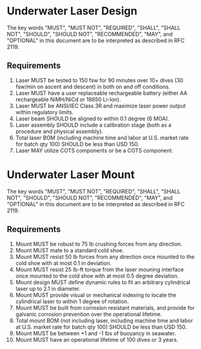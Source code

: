 # Underwater Laser Design
The key words "MUST", "MUST NOT", "REQUIRED", "SHALL", "SHALL NOT", "SHOULD", "SHOULD NOT", "RECOMMENDED",  "MAY", and "OPTIONAL" in this document are to be interpreted as described in RFC 2119.
## Requirements
1. Laser MUST be tested to 150 fsw for 90 minutes over 10+ dives (30 fsw/min on ascent and descent) in both on and off conditions.
2. Laser MUST have a user replaceable rechargeable battery (either AA rechargeable NiMH/NiCd or 18650 Li-Ion).
3. Laser MUST be ANSI/IEC Class 3R and maximize laser power output within regulatory limits.
4. Laser beam SHOULD be aligned to within 0.1 degree (6 MOA).
5. Laser assembly SHOULD include a calibration stage (both as a procedure and physical assembly).
6. Total laser BOM (including machine time and labor at U.S. market rate for batch qty 100) SHOULD be less than USD 150.
7. Laser MAY utilize COTS components or be a COTS component.

# Underwater Laser Mount
The key words "MUST", "MUST NOT", "REQUIRED", "SHALL", "SHALL NOT", "SHOULD", "SHOULD NOT", "RECOMMENDED",  "MAY", and "OPTIONAL" in this document are to be interpreted as described in RFC 2119.
## Requirements
1. Mount MUST be robust to 75 lb crushing forces from any direction.
2. Mount MUST mate to a standard cold shoe.
3. Mount MUST resist 50 lb forces from any direction once mounted to the cold shoe with at most 0.1 in deviation.
4. Mount MUST resist 25 lb-ft torque from the laser mouning interface once mounted to the cold shoe with at most 0.5 degree deviation.
5. Mount design MUST define dynamic rules to fit an arbitrary cylindrical laser up to 2.1 in diameter.
6. Mount MUST provide visual or mechanical indexing to locate the cylindrical laser to within 1 degree of rotation.
7. Mount MUST be built from corrosion resistant materials, and provide for galvanic corrosion prevention over the operational lifetime.
8. Total mount BOM (not including laser, including machine time and labor at U.S. market rate for batch qty 100) SHOULD be less than USD 150.
9. Mount MUST be between +1 and -1 lbs of buoyancy in seawater.
10. Mount MUST have an operational lifetime of 100 dives or 3 years.

